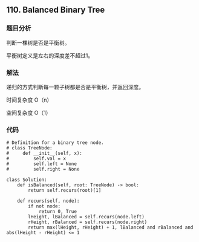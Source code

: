 ## 110. Balanced Binary Tree

### 题目分析
判断一棵树是否是平衡树。

平衡树定义是左右的深度差不超过1。

### 解法
递归的方式判断每一颗子树都是否是平衡树，并返回深度。

时间复杂度 O（n）

空间复杂度 O（1）


### 代码
```
# Definition for a binary tree node.
# class TreeNode:
#     def __init__(self, x):
#         self.val = x
#         self.left = None
#         self.right = None

class Solution:
    def isBalanced(self, root: TreeNode) -> bool:
        return self.recurs(root)[1]
    
    def recurs(self, node):
        if not node:
            return 0, True
        lHeight, lBalanced = self.recurs(node.left)
        rHeight, rBalanced = self.recurs(node.right)
        return max(lHeight, rHeight) + 1, lBalanced and rBalanced and abs(lHeight - rHeight) <= 1
```
